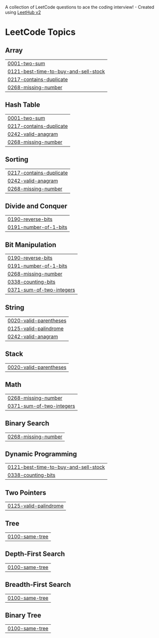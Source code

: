 A collection of LeetCode questions to ace the coding interview! - Created using [LeetHub v2](https://github.com/arunbhardwaj/LeetHub-2.0)
<!---LeetCode Topics Start-->
# LeetCode Topics
## Array
|  |
| ------- |
| [0001-two-sum](https://github.com/Neeharika-m19/leetcode-blind-75/tree/master/0001-two-sum) |
| [0121-best-time-to-buy-and-sell-stock](https://github.com/Neeharika-m19/leetcode-blind-75/tree/master/0121-best-time-to-buy-and-sell-stock) |
| [0217-contains-duplicate](https://github.com/Neeharika-m19/leetcode-blind-75/tree/master/0217-contains-duplicate) |
| [0268-missing-number](https://github.com/Neeharika-m19/leetcode-blind-75/tree/master/0268-missing-number) |
## Hash Table
|  |
| ------- |
| [0001-two-sum](https://github.com/Neeharika-m19/leetcode-blind-75/tree/master/0001-two-sum) |
| [0217-contains-duplicate](https://github.com/Neeharika-m19/leetcode-blind-75/tree/master/0217-contains-duplicate) |
| [0242-valid-anagram](https://github.com/Neeharika-m19/leetcode-blind-75/tree/master/0242-valid-anagram) |
| [0268-missing-number](https://github.com/Neeharika-m19/leetcode-blind-75/tree/master/0268-missing-number) |
## Sorting
|  |
| ------- |
| [0217-contains-duplicate](https://github.com/Neeharika-m19/leetcode-blind-75/tree/master/0217-contains-duplicate) |
| [0242-valid-anagram](https://github.com/Neeharika-m19/leetcode-blind-75/tree/master/0242-valid-anagram) |
| [0268-missing-number](https://github.com/Neeharika-m19/leetcode-blind-75/tree/master/0268-missing-number) |
## Divide and Conquer
|  |
| ------- |
| [0190-reverse-bits](https://github.com/Neeharika-m19/leetcode-blind-75/tree/master/0190-reverse-bits) |
| [0191-number-of-1-bits](https://github.com/Neeharika-m19/leetcode-blind-75/tree/master/0191-number-of-1-bits) |
## Bit Manipulation
|  |
| ------- |
| [0190-reverse-bits](https://github.com/Neeharika-m19/leetcode-blind-75/tree/master/0190-reverse-bits) |
| [0191-number-of-1-bits](https://github.com/Neeharika-m19/leetcode-blind-75/tree/master/0191-number-of-1-bits) |
| [0268-missing-number](https://github.com/Neeharika-m19/leetcode-blind-75/tree/master/0268-missing-number) |
| [0338-counting-bits](https://github.com/Neeharika-m19/leetcode-blind-75/tree/master/0338-counting-bits) |
| [0371-sum-of-two-integers](https://github.com/Neeharika-m19/leetcode-blind-75/tree/master/0371-sum-of-two-integers) |
## String
|  |
| ------- |
| [0020-valid-parentheses](https://github.com/Neeharika-m19/leetcode-blind-75/tree/master/0020-valid-parentheses) |
| [0125-valid-palindrome](https://github.com/Neeharika-m19/leetcode-blind-75/tree/master/0125-valid-palindrome) |
| [0242-valid-anagram](https://github.com/Neeharika-m19/leetcode-blind-75/tree/master/0242-valid-anagram) |
## Stack
|  |
| ------- |
| [0020-valid-parentheses](https://github.com/Neeharika-m19/leetcode-blind-75/tree/master/0020-valid-parentheses) |
## Math
|  |
| ------- |
| [0268-missing-number](https://github.com/Neeharika-m19/leetcode-blind-75/tree/master/0268-missing-number) |
| [0371-sum-of-two-integers](https://github.com/Neeharika-m19/leetcode-blind-75/tree/master/0371-sum-of-two-integers) |
## Binary Search
|  |
| ------- |
| [0268-missing-number](https://github.com/Neeharika-m19/leetcode-blind-75/tree/master/0268-missing-number) |
## Dynamic Programming
|  |
| ------- |
| [0121-best-time-to-buy-and-sell-stock](https://github.com/Neeharika-m19/leetcode-blind-75/tree/master/0121-best-time-to-buy-and-sell-stock) |
| [0338-counting-bits](https://github.com/Neeharika-m19/leetcode-blind-75/tree/master/0338-counting-bits) |
## Two Pointers
|  |
| ------- |
| [0125-valid-palindrome](https://github.com/Neeharika-m19/leetcode-blind-75/tree/master/0125-valid-palindrome) |
## Tree
|  |
| ------- |
| [0100-same-tree](https://github.com/Neeharika-m19/leetcode-blind-75/tree/master/0100-same-tree) |
## Depth-First Search
|  |
| ------- |
| [0100-same-tree](https://github.com/Neeharika-m19/leetcode-blind-75/tree/master/0100-same-tree) |
## Breadth-First Search
|  |
| ------- |
| [0100-same-tree](https://github.com/Neeharika-m19/leetcode-blind-75/tree/master/0100-same-tree) |
## Binary Tree
|  |
| ------- |
| [0100-same-tree](https://github.com/Neeharika-m19/leetcode-blind-75/tree/master/0100-same-tree) |
<!---LeetCode Topics End-->